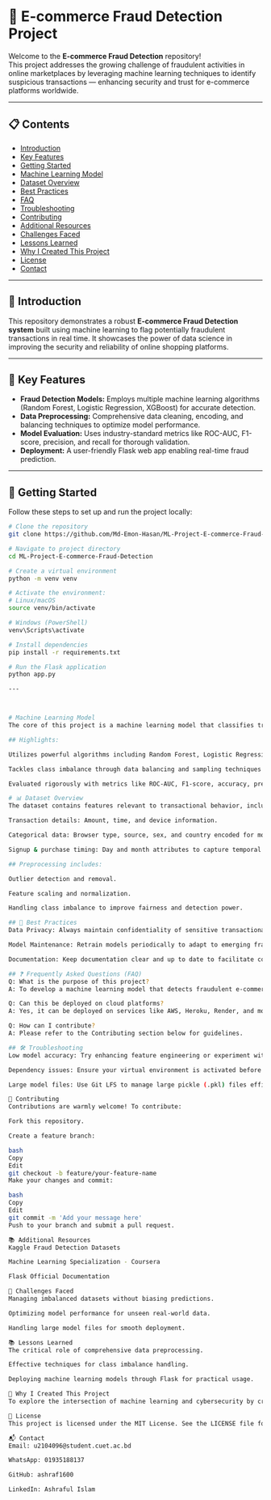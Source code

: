 # 🛒 E-commerce Fraud Detection Project

Welcome to the **E-commerce Fraud Detection** repository!  
This project addresses the growing challenge of fraudulent activities in online marketplaces by leveraging machine learning techniques to identify suspicious transactions — enhancing security and trust for e-commerce platforms worldwide.

---

## 📋 Contents

- [Introduction](#introduction)  
- [Key Features](#key-features)  
- [Getting Started](#getting-started)  
- [Machine Learning Model](#machine-learning-model)  
- [Dataset Overview](#dataset-overview)  
- [Best Practices](#best-practices)  
- [FAQ](#faq)  
- [Troubleshooting](#troubleshooting)  
- [Contributing](#contributing)  
- [Additional Resources](#additional-resources)  
- [Challenges Faced](#challenges-faced)  
- [Lessons Learned](#lessons-learned)  
- [Why I Created This Project](#why-i-created-this-project)  
- [License](#license)  
- [Contact](#contact)  

---

## 📖 Introduction

This repository demonstrates a robust **E-commerce Fraud Detection system** built using machine learning to flag potentially fraudulent transactions in real time. It showcases the power of data science in improving the security and reliability of online shopping platforms.

---

## 🔑 Key Features

- **Fraud Detection Models:** Employs multiple machine learning algorithms (Random Forest, Logistic Regression, XGBoost) for accurate detection.  
- **Data Preprocessing:** Comprehensive data cleaning, encoding, and balancing techniques to optimize model performance.  
- **Model Evaluation:** Uses industry-standard metrics like ROC-AUC, F1-score, precision, and recall for thorough validation.  
- **Deployment:** A user-friendly Flask web app enabling real-time fraud prediction.  

---

## 🚀 Getting Started

Follow these steps to set up and run the project locally:

```bash
# Clone the repository
git clone https://github.com/Md-Emon-Hasan/ML-Project-E-commerce-Fraud-Detection.git

# Navigate to project directory
cd ML-Project-E-commerce-Fraud-Detection

# Create a virtual environment
python -m venv venv

# Activate the environment:
# Linux/macOS
source venv/bin/activate

# Windows (PowerShell)
venv\Scripts\activate

# Install dependencies
pip install -r requirements.txt

# Run the Flask application
python app.py

---



# Machine Learning Model
The core of this project is a machine learning model that classifies transactions as fraudulent or legitimate, providing a proactive layer of defense against online fraud.

## Highlights:

Utilizes powerful algorithms including Random Forest, Logistic Regression, and XGBoost.

Tackles class imbalance through data balancing and sampling techniques.

Evaluated rigorously with metrics like ROC-AUC, F1-score, accuracy, precision, and recall to ensure robustness.

# 📊 Dataset Overview
The dataset contains features relevant to transactional behavior, including:

Transaction details: Amount, time, and device information.

Categorical data: Browser type, source, sex, and country encoded for model use.

Signup & purchase timing: Day and month attributes to capture temporal patterns.

## Preprocessing includes:

Outlier detection and removal.

Feature scaling and normalization.

Handling class imbalance to improve fairness and detection power.

## 🌟 Best Practices
Data Privacy: Always maintain confidentiality of sensitive transactional data.

Model Maintenance: Retrain models periodically to adapt to emerging fraud trends.

Documentation: Keep documentation clear and up to date to facilitate collaboration.

## ❓ Frequently Asked Questions (FAQ)
Q: What is the purpose of this project?
A: To develop a machine learning model that detects fraudulent e-commerce transactions and improve online shopping security.

Q: Can this be deployed on cloud platforms?
A: Yes, it can be deployed on services like AWS, Heroku, Render, and more.

Q: How can I contribute?
A: Please refer to the Contributing section below for guidelines.

## 🛠️ Troubleshooting
Low model accuracy: Try enhancing feature engineering or experiment with different ML algorithms.

Dependency issues: Ensure your virtual environment is activated before installing dependencies.

Large model files: Use Git LFS to manage large pickle (.pkl) files efficiently.

🤝 Contributing
Contributions are warmly welcome! To contribute:

Fork this repository.

Create a feature branch:

bash
Copy
Edit
git checkout -b feature/your-feature-name
Make your changes and commit:

bash
Copy
Edit
git commit -m 'Add your message here'
Push to your branch and submit a pull request.

📚 Additional Resources
Kaggle Fraud Detection Datasets

Machine Learning Specialization - Coursera

Flask Official Documentation

💪 Challenges Faced
Managing imbalanced datasets without biasing predictions.

Optimizing model performance for unseen real-world data.

Handling large model files for smooth deployment.

📚 Lessons Learned
The critical role of comprehensive data preprocessing.

Effective techniques for class imbalance handling.

Deploying machine learning models through Flask for practical usage.

🌟 Why I Created This Project
To explore the intersection of machine learning and cybersecurity by creating a practical tool that safeguards e-commerce platforms from fraud — demonstrating the transformative potential of data science.

📝 License
This project is licensed under the MIT License. See the LICENSE file for details.

📬 Contact
Email: u2104096@student.cuet.ac.bd

WhatsApp: 01935188137

GitHub: ashraf1600

LinkedIn: Ashraful Islam
